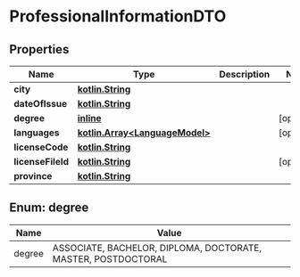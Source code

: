 # ProfessionalInformationDTO

## Properties
Name | Type | Description | Notes
------------ | ------------- | ------------- | -------------
**city** | [**kotlin.String**](.md) |  | 
**dateOfIssue** | [**kotlin.String**](.md) |  | 
**degree** | [**inline**](#DegreeEnum) |  |  [optional]
**languages** | [**kotlin.Array&lt;LanguageModel&gt;**](LanguageModel.md) |  |  [optional]
**licenseCode** | [**kotlin.String**](.md) |  | 
**licenseFileId** | [**kotlin.String**](.md) |  |  [optional]
**province** | [**kotlin.String**](.md) |  | 

<a name="DegreeEnum"></a>
## Enum: degree
Name | Value
---- | -----
degree | ASSOCIATE, BACHELOR, DIPLOMA, DOCTORATE, MASTER, POSTDOCTORAL
